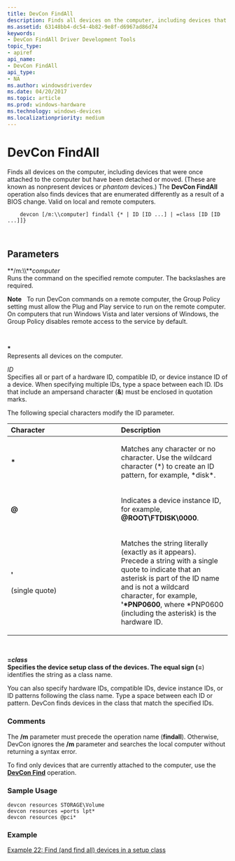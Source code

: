 ```yaml
---
title: DevCon FindAll
description: Finds all devices on the computer, including devices that were once attached to the computer but have been detached or moved.
ms.assetid: 63148bb4-dc54-4b82-9e8f-d6967ad86d74
keywords:
- DevCon FindAll Driver Development Tools
topic_type:
- apiref
api_name:
- DevCon FindAll
api_type:
- NA
ms.author: windowsdriverdev
ms.date: 04/20/2017
ms.topic: article
ms.prod: windows-hardware
ms.technology: windows-devices
ms.localizationpriority: medium
---
```


# DevCon FindAll


Finds all devices on the computer, including devices that were once attached to the computer but have been detached or moved. (These are known as nonpresent devices or *phantom* devices.) The **DevCon FindAll** operation also finds devices that are enumerated differently as a result of a BIOS change. Valid on local and remote computers.

```
    devcon [/m:\\computer] findall {* | ID [ID ...] | =class [ID [ID ...]]} 

   
```

## <span id="ddk_devcon_findall_tools"></span><span id="DDK_DEVCON_FINDALL_TOOLS"></span>Parameters


<span id="________m___computer______"></span><span id="________M___COMPUTER______"></span> **/m:\\\\***computer*   
Runs the command on the specified remote computer. The backslashes are required.

**Note**   To run DevCon commands on a remote computer, the Group Policy setting must allow the Plug and Play service to run on the remote computer. On computers that run Windows Vista and later versions of Windows, the Group Policy disables remote access to the service by default.

 

<span id="______________"></span> **\***   
Represents all devices on the computer.

<span id="_______ID______"></span><span id="_______id______"></span> *ID*   
Specifies all or part of a hardware ID, compatible ID, or device instance ID of a device. When specifying multiple IDs, type a space between each ID. IDs that include an ampersand character (**&**) must be enclosed in quotation marks.

The following special characters modify the ID parameter.

<table>
<colgroup>
<col width="50%" />
<col width="50%" />
</colgroup>
<thead>
<tr class="header">
<th align="left">Character</th>
<th align="left">Description</th>
</tr>
</thead>
<tbody>
<tr class="odd">
<td align="left"><p><strong>*</strong></p></td>
<td align="left"><p>Matches any character or no character. Use the wildcard character (*) to create an ID pattern, for example, *disk*.</p></td>
</tr>
<tr class="even">
<td align="left"><p><strong>@</strong></p></td>
<td align="left"><p>Indicates a device instance ID, for example, <strong>@ROOT\FTDISK\0000</strong>.</p></td>
</tr>
<tr class="odd">
<td align="left"><p><strong>'</strong></p>
<p>(single quote)</p></td>
<td align="left"><p>Matches the string literally (exactly as it appears). Precede a string with a single quote to indicate that an asterisk is part of the ID name and is not a wildcard character, for example, <strong>'*PNP0600</strong>, where *PNP0600 (including the asterisk) is the hardware ID.</p></td>
</tr>
</tbody>
</table>

 

<span id="________class______"></span><span id="________CLASS______"></span> **=***class*   
Specifies the device setup class of the devices. The equal sign (**=**) identifies the string as a class name.

You can also specify hardware IDs, compatible IDs, device instance IDs, or ID patterns following the class name. Type a space between each ID or pattern. DevCon finds devices in the class that match the specified IDs.

### <span id="comments"></span><span id="COMMENTS"></span>Comments

The **/m** parameter must precede the operation name (**findall**). Otherwise, DevCon ignores the **/m** parameter and searches the local computer without returning a syntax error.

To find only devices that are currently attached to the computer, use the [**DevCon Find**](devcon-find.md) operation.

### <span id="sample_usage"></span><span id="SAMPLE_USAGE"></span>Sample Usage

```
devcon resources STORAGE\Volume
devcon resources =ports lpt*
devcon resources @pci*
```

### <span id="example"></span><span id="EXAMPLE"></span>Example

[Example 22: Find (and find all) devices in a setup class](devcon-examples.md#ddk_example_22_find_and_find_all_devices_in_a_setup_class_tools)

 

 






